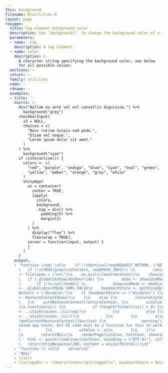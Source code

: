 ```yaml
---
this: background
filename: R/utilities.R
layout: page
roxygen:
  title: Tag element background color
  description: Use `background()` to change the background color of a tag element.
  parameters:
  - name: .tag
    description: A tag element.
  - name: color
    description: |-
      A character string specifying the background color, see below
      for all possible values.
  sections: ~
  return: ~
  family: utilities
  name: ~
  rdname: ~
  examples:
  - title: ''
    source: |-
      div("Nullam eu ante vel est convallis dignissim.") %>%
        background("grey")
      checkbarInput(
        id = NULL,
        choices = c(
          "Nunc rutrum turpis sed pede.",
          "Etiam vel neque.",
          "Lorem ipsum dolor sit amet."
        )
      ) %>%
        background("cyan")
      if (interactive()) {
        colors <- c(
          "red", "purple", "indigo", "blue", "cyan", "teal", "green",
          "yellow", "amber", "orange", "grey", "white"
        )
        shinyApp(
          ui = container(
            center = TRUE,
            lapply(
              colors,
              background,
              .tag = div() %>%
                padding(5) %>%
                margin(2)
            )
          ) %>%
            display("flex") %>%
            flex(wrap = TRUE),
          server = function(input, output) {
          }
        )
      }
    output:
    - "function (req) \n{\n    if (!identical(req$REQUEST_METHOD, \"GET\")) \n        return(NULL)\n
      \   if (!isTRUE(grepl(uiPattern, req$PATH_INFO))) \n        return(NULL)\n    textConn
      <- file(open = \"w+\")\n    on.exit(close(textConn))\n    showcaseMode <- .globals$showcaseDefault\n
      \   if (.globals$showcaseOverride) {\n        mode <- showcaseModeOfReq(req)\n
      \       if (!is.null(mode)) \n            showcaseMode <- mode\n    }\n    testMode
      <- .globals$testMode %OR% FALSE\n    bookmarkStore <- getShinyOption(\"bookmarkStore\",
      default = \"disable\")\n    if (bookmarkStore == \"disable\") {\n        restoreContext
      <- RestoreContext$new()\n    }\n    else {\n        restoreContext <- RestoreContext$new(req$QUERY_STRING)\n
      \   }\n    withRestoreContext(restoreContext, {\n        uiValue <- NULL\n        if
      (is.function(ui)) {\n            if (length(formals(ui)) > 0) {\n                uiValue
      <- ..stacktraceon..(ui(req))\n            }\n            else {\n                uiValue
      <- ..stacktraceon..(ui())\n            }\n        }\n        else {\n            if
      (getCurrentRestoreContext()$active) {\n                warning(\"Trying to restore
      saved app state, but UI code must be a function for this to work! See ?enableBookmarking\")\n
      \           }\n            uiValue <- ui\n        }\n    })\n    if (is.null(uiValue))
      \n        return(NULL)\n    renderPage(uiValue, textConn, showcaseMode, testMode)\n
      \   html <- paste(readLines(textConn, encoding = \"UTF-8\"), collapse = \"\\n\")\n
      \   return(httpResponse(200, content = enc2utf8(html)))\n}"
    - "function () \n{\n    server\n}"
    - 'NULL'
    - list()
    - list(appDir = "/Users/nteetor/git/zeppelin", bookmarkStore = NULL)
---
```

